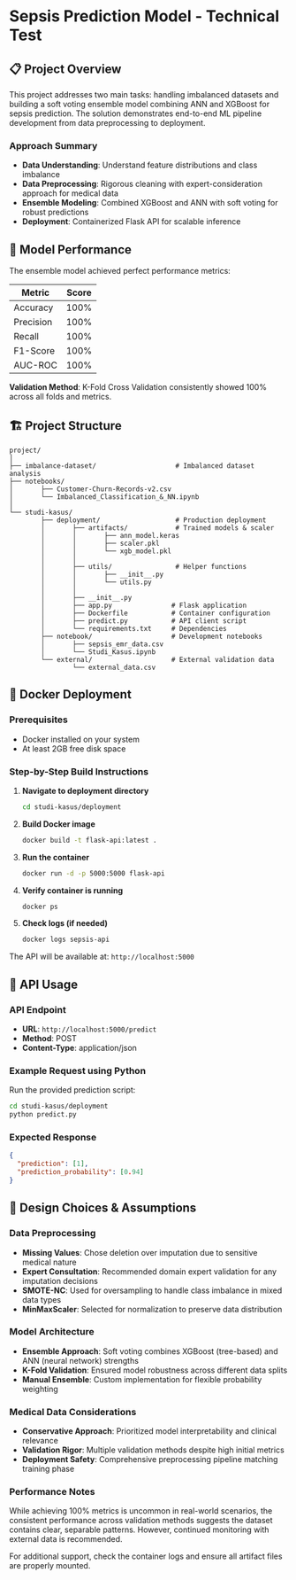 # Sepsis Prediction Model - Technical Test

## 📋 Project Overview

This project addresses two main tasks: handling imbalanced datasets and building a soft voting ensemble model combining ANN and XGBoost for sepsis prediction. The solution demonstrates end-to-end ML pipeline development from data preprocessing to deployment.

### Approach Summary

- **Data Understanding**: Understand feature distributions and class imbalance
- **Data Preprocessing**: Rigorous cleaning with expert-consideration approach for medical data
- **Ensemble Modeling**: Combined XGBoost and ANN with soft voting for robust predictions
- **Deployment**: Containerized Flask API for scalable inference

## 🎯 Model Performance

The ensemble model achieved perfect performance metrics:

| Metric    | Score |
| --------- | ----- |
| Accuracy  | 100%  |
| Precision | 100%  |
| Recall    | 100%  |
| F1-Score  | 100%  |
| AUC-ROC   | 100%  |

**Validation Method**: K-Fold Cross Validation consistently showed 100% across all folds and metrics.

## 🏗️ Project Structure

```
project/
│
├── imbalance-dataset/                    # Imbalanced dataset analysis
├── notebooks/
│       ├── Customer-Churn-Records-v2.csv
│       └── Imbalanced_Classification_&_NN.ipynb
│
└── studi-kasus/
        ├── deployment/                   # Production deployment
        │       ├── artifacts/            # Trained models & scaler
        │       │       ├── ann_model.keras
        │       │       ├── scaler.pkl
        │       │       └── xgb_model.pkl
        │       │
        │       ├── utils/                # Helper functions
        │       │       ├── __init__.py
        │       │       └── utils.py
        │       │
        │       ├── __init__.py
        │       ├── app.py               # Flask application
        │       ├── Dockerfile           # Container configuration
        │       ├── predict.py           # API client script
        │       └── requirements.txt     # Dependencies
        ├── notebook/                    # Development notebooks
        │       ├── sepsis_emr_data.csv
        │       └── Studi_Kasus.ipynb
        └── external/                    # External validation data
                └── external_data.csv
```

## 🐳 Docker Deployment

### Prerequisites

- Docker installed on your system
- At least 2GB free disk space

### Step-by-Step Build Instructions

1. **Navigate to deployment directory**

   ```bash
   cd studi-kasus/deployment
   ```

2. **Build Docker image**

   ```bash
   docker build -t flask-api:latest .
   ```

3. **Run the container**

   ```bash
   docker run -d -p 5000:5000 flask-api
   ```

4. **Verify container is running**

   ```bash
   docker ps
   ```

5. **Check logs (if needed)**
   ```bash
   docker logs sepsis-api
   ```

The API will be available at: `http://localhost:5000`

## 🚀 API Usage

### API Endpoint

- **URL**: `http://localhost:5000/predict`
- **Method**: POST
- **Content-Type**: application/json

### Example Request using Python

Run the provided prediction script:

```bash
cd studi-kasus/deployment
python predict.py
```

### Expected Response

```json
{
  "prediction": [1],
  "prediction_probability": [0.94]
}
```

## 🎨 Design Choices & Assumptions

### Data Preprocessing

- **Missing Values**: Chose deletion over imputation due to sensitive medical nature
- **Expert Consultation**: Recommended domain expert validation for any imputation decisions
- **SMOTE-NC**: Used for oversampling to handle class imbalance in mixed data types
- **MinMaxScaler**: Selected for normalization to preserve data distribution

### Model Architecture

- **Ensemble Approach**: Soft voting combines XGBoost (tree-based) and ANN (neural network) strengths
- **K-Fold Validation**: Ensured model robustness across different data splits
- **Manual Ensemble**: Custom implementation for flexible probability weighting

### Medical Data Considerations

- **Conservative Approach**: Prioritized model interpretability and clinical relevance
- **Validation Rigor**: Multiple validation methods despite high initial metrics
- **Deployment Safety**: Comprehensive preprocessing pipeline matching training phase

### Performance Notes

While achieving 100% metrics is uncommon in real-world scenarios, the consistent performance across validation methods suggests the dataset contains clear, separable patterns. However, continued monitoring with external data is recommended.

For additional support, check the container logs and ensure all artifact files are properly mounted.
